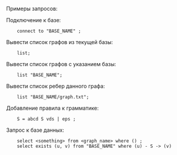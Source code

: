 Примеры запросов:

Подключение к базе:
```
    connect to "BASE_NAME" ;
```

Вывести список графов из текущей базы:
```
    list;
```

Вывести список графов с указанием базы:
```
    list "BASE_NAME";
```

Вывести список ребер данного графа:
```
    list "BASE_NAME/graph.txt";
```

Добавление правила к грамматике:
```
    S = abcd S vds | eps ;
```

Запрос к базе данных:
```
    select <something> from <graph_name> where () ;
    select exists (u, v) from "BASE_NAME" where (u) - S -> (v)
```